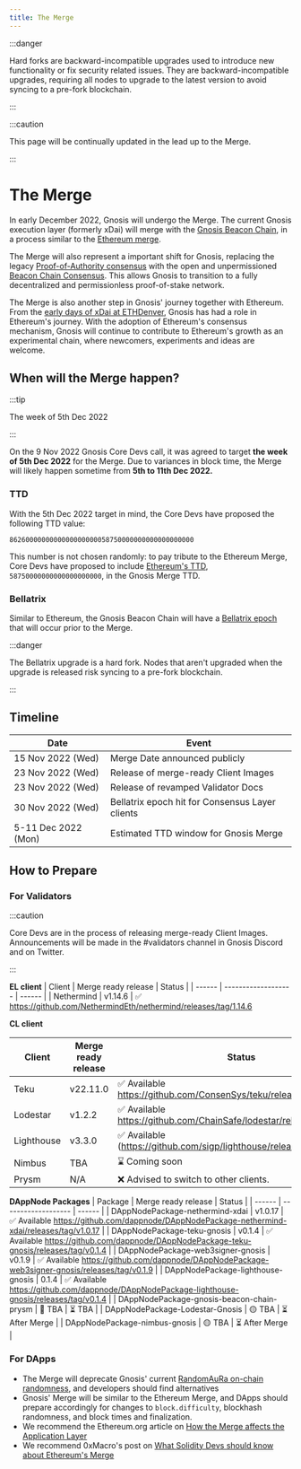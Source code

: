 ```yaml
---
title: The Merge
---
```

:::danger

Hard forks are backward-incompatible upgrades used to introduce new functionality or fix security related issues. They are backward-incompatible upgrades, requiring all nodes to upgrade to the latest version to avoid syncing to a pre-fork blockchain.

:::

:::caution

This page will be continually updated in the lead up to the Merge. 

:::

# The Merge

In early December 2022, Gnosis will undergo the Merge. The current Gnosis execution layer (formerly xDai) will merge with the [Gnosis Beacon Chain](../consensus/gbc.md), in a process similar to the [Ethereum merge](https://ethereum.org/en/upgrades/merge/). 

The Merge will also represent a important shift for Gnosis, replacing the legacy [Proof-of-Authority consensus](../consensus/aura.md) with the open and unpermissioned [Beacon Chain Consensus](../consensus/gbc.md). This allows Gnosis to transition to a fully decentralized and permissionless proof-of-stake network. 

The Merge is also another step in Gnosis' journey together with Ethereum. From the [early days of xDai at ETHDenver](https://developers.gnosischain.com/about-gc/use-cases/cryptocurrency-for-events-and-conferences/ethdenver), Gnosis has had a role in Ethereum's journey. With the adoption of Ethereum's consensus mechanism, Gnosis will continue to contribute to Ethereum's growth as an experimental chain, where newcomers, experiments and ideas are welcome. 

## When will the Merge happen?

:::tip

The week of 5th Dec 2022

:::

On the 9 Nov 2022 Gnosis Core Devs call, it was agreed to target **the week of 5th Dec 2022** for the Merge. Due to variances in block time, the Merge will likely happen sometime from **5th to 11th Dec 2022.**

### TTD

With the 5th Dec 2022 target in mind, the Core Devs have proposed the following TTD value: 

```
8626000000000000000000058750000000000000000000
```

This number is not chosen randomly: to pay tribute to the Ethereum Merge, Core Devs have proposed to include [Ethereum's TTD](https://notes.ethereum.org/@MarioHavel/merge-ttd), `58750000000000000000000`, in the Gnosis Merge TTD. 

### Bellatrix

Similar to Ethereum, the Gnosis Beacon Chain will have a [Bellatrix epoch](https://blog.ethereum.org/2022/08/24/mainnet-merge-announcement) that will occur prior to the Merge. 

:::danger

The Bellatrix upgrade is a hard fork. Nodes that aren't upgraded when the upgrade is released risk syncing to a pre-fork blockchain. 

:::

## Timeline

| Date                | Event                                           |
| ------------------- | ----------------------------------------------- |
| 15 Nov 2022 (Wed)   | Merge Date announced publicly                   |
| 23 Nov 2022 (Wed)   | Release of merge-ready Client Images            |
| 23 Nov 2022 (Wed)   | Release of revamped Validator Docs              |
| 30 Nov 2022 (Wed)   | Bellatrix epoch hit for Consensus Layer clients |
| 5-11 Dec 2022 (Mon) | Estimated TTD window for Gnosis Merge           |

## How to Prepare

### For Validators

:::caution

Core Devs are in the process of releasing merge-ready Client Images. Announcements will be made in the #validators channel in Gnosis Discord and on Twitter.

:::

**EL client**
| Client | Merge ready release | Status |
| ------ | ------------------- | ------ |
| Nethermind | v1.14.6 | ✅ https://github.com/NethermindEth/nethermind/releases/tag/1.14.6

**CL client**

| Client | Merge ready release | Status |
| ------ | ------------------- | ------ |
| Teku       | v22.11.0 | ✅ Available https://github.com/ConsenSys/teku/releases/tag/22.11.0 
| Lodestar   | v1.2.2 | ✅ Available https://github.com/ChainSafe/lodestar/releases/tag/v1.2.2
| Lighthouse | v3.3.0 | ✅ Available (https://github.com/sigp/lighthouse/releases/tag/v3.3.0)
| Nimbus     | TBA    | ⌛ Coming soon
| Prysm      | N/A    | ❌ Advised to switch to other clients.

**DAppNode Packages**
| Package | Merge ready release | Status |
| ------ | ------------------- | ------ |
| DAppNodePackage-nethermind-xdai | v1.0.17 | ✅ Available https://github.com/dappnode/DAppNodePackage-nethermind-xdai/releases/tag/v1.0.17 |
| DAppNodePackage-teku-gnosis | v0.1.4 | ✅ Available https://github.com/dappnode/DAppNodePackage-teku-gnosis/releases/tag/v0.1.4 |
| DAppNodePackage-web3signer-gnosis | v0.1.9 | ✅ Available https://github.com/dappnode/DAppNodePackage-web3signer-gnosis/releases/tag/v0.1.9 |
| DAppNodePackage-lighthouse-gnosis | 0.1.4 | ✅ Available https://github.com/dappnode/DAppNodePackage-lighthouse-gnosis/releases/tag/v0.1.4 |
| DAppNodePackage-gnosis-beacon-chain-prysm | 🚫 TBA | ⏳ TBA |
| DAppNodePackage-Lodestar-Gnosis | 🟡 TBA | ⏳ After Merge |
| DAppNodePackage-nimbus-gnosis | 🟡 TBA  | ⏳ After Merge  |

### For DApps

- The Merge will deprecate Gnosis' current [RandomAuRa on-chain randomness](https://developers.gnosischain.com/for-developers/on-chain-random-numbers/randomness-faqs), and developers should find alternatives
- Gnosis' Merge will be similar to the Ethereum Merge, and DApps should prepare accordingly for changes to `block.difficulty`, blockhash randomness, and block times and finalization.
- We recommend the Ethereum.org article on [How the Merge affects the Application Layer](https://blog.ethereum.org/2021/11/29/how-the-merge-impacts-app-layer)
- We recommend 0xMacro's post on [What Solidity Devs should know about Ethereum's Merge](https://0xmacro.com/blog/what-solidity-devs-should-know-about-ethereums-merge/)
